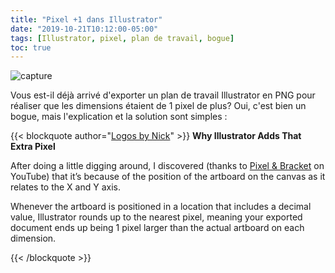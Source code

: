 ```yaml
---
title: "Pixel +1 dans Illustrator"
date: "2019-10-21T10:12:00-05:00"
tags: [Illustrator, pixel, plan de travail, bogue]
toc: true
---
```


![capture](/images/1nfograph3/illustrator-artboard-pixel.png)

Vous est-il déjà arrivé d'exporter un plan de travail Illustrator en PNG pour réaliser que les dimensions étaient de 1 pixel de plus?
Oui, c'est bien un bogue, mais l'explication et la solution sont simples :

{{< blockquote author="[Logos by Nick](https://logosbynick.com/illustrator-exports-1-pixel-more/)" >}}
**Why Illustrator Adds That Extra Pixel**

After doing a little digging around, I discovered (thanks to [Pixel & Bracket](https://www.youtube.com/watch?v=kBgVyXYwDoI) on YouTube) that it’s because of the position of the artboard on the canvas as it relates to the X and Y axis.

Whenever the artboard is positioned in a location that includes a decimal value, Illustrator rounds up to the nearest pixel, meaning your exported document ends up being 1 pixel larger than the actual artboard on each dimension.

{{< /blockquote >}}
